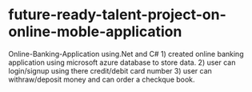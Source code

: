 # future-ready-talent-project-on-online-moble-application
Online-Banking-Application using.Net and C#       1) created online banking application using microsoft azure database to store data.       2) user can login/signup using there credit/debit card number         3) user can withraw/deposit money and can order a checkque book.
